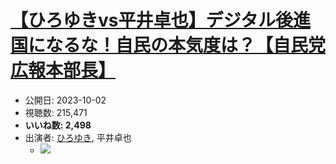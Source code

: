 # [【ひろゆきvs平井卓也】デジタル後進国になるな！自民の本気度は？【自民党広報本部長】](https://www.youtube.com/watch?v=y2i1xkKmeVg)
-   公開日: 2023-10-02
-   視聴数: 215,471
-   **いいね数: 2,498**
-   出演者: [ひろゆき](/rehacq_fan/people/ひろゆき "wikilink"), 平井卓也
    - [![](https://img.youtube.com/vi/y2i1xkKmeVg/hqdefault.jpg)](https://www.youtube.com/watch?v=y2i1xkKmeVg)
